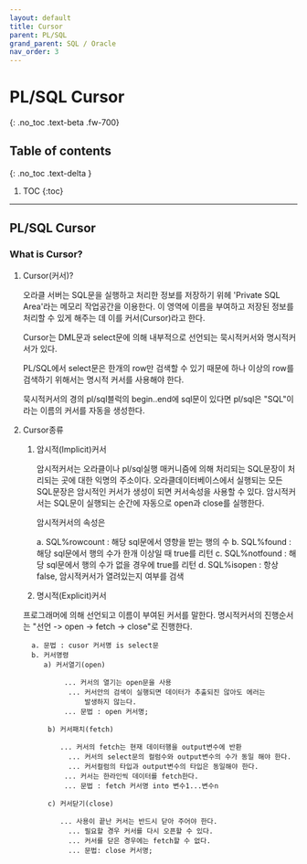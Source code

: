 ```yaml
---
layout: default
title: Cursor
parent: PL/SQL
grand_parent: SQL / Oracle
nav_order: 3
---
```


# PL/SQL Cursor
{: .no_toc .text-beta .fw-700}

## Table of contents
{: .no_toc .text-delta }

1. TOC
{:toc}

---

## PL/SQL Cursor

### What is Cursor?

 1. Cursor(커서)?
   
      오라클 서버는 SQL문을 실행하고 처리한 정보를 저장하기 위헤 'Private 
       SQL Area'라는 메모리 작업공간을 이용한다. 이 영역에 이름을 부여하고
       저장된 정보를 처리할 수 있게 해주는 데 이를 커서(Cursor)라고 한다.
       
       Cursor는 DML문과 select문에 의해 내부적으로 선언되는 묵시적커서와 
       명시적커서가 있다. 
       
       PL/SQL에서 select문은 한개의 row만 검색할 수 있기 때문에 하나 이상의
       row를 검색하기 위해서는 명시적 커서를 사용해야 한다. 
       
       묵시적커서의 경의 pl/sql블럭의 begin..end에 sql문이 있다면 pl/sql은
       "SQL"이라는 이름의 커서를 자동을 생성한다.
   
   2. Cursor종류
      
       1) 암시적(Implicit)커서
       
          암시적커서는 오라클이나 pl/sql실행 매커니즘에 의해 처리되는 SQL문장이
            처리되는 곳에 대한 익명의 주소이다. 오라클데이터베이스에서 실행되는
            모든 SQL문장은 암시적인 커서가 생성이 되면 커서속성을 사용할 수 있다.
            암시적커서는 SQL문이 실행되는 순간에 자동으로 open과 close를 실행한다.
       
           암시적커서의 속성은
            
            a. SQL%rowcount : 해당 sql문에서 영향을 받는 행의 수
            b. SQL%found    : 해당 sql문에서 행의 수가 한개 이상일 때 true를 리턴
            c. SQL%notfound : 해당 sql문에서 행의 수가 없을 경우에 true를 리턴
            d. SQL%isopen   : 항상 false, 암시적커서가 열려있는지 여부를 검색
                        
       2) 명시적(Explicit)커서
  
         프로그래머에 의해 선언되고 이름이 부여된 커서를 말한다.
            명시적커서의 진행순서는 "선언 -> open -> fetch -> close"로 진행한다.
            
            a. 문법 : cusor 커서명 is select문
            b. 커서명령
               a) 커서열기(open)
                
                    ... 커서의 열기는 open문을 사용
                     ... 커서안의 검색이 실행되면 데이터가 추출되진 않아도 에러는 
                         발생하지 않는다.
                    ... 문법 : open 커서명;
                
                b) 커서패치(fetch)
                
                   ... 커서의 fetch는 현재 데이터행을 output변수에 반환 
                     ... 커서의 select문의 컬럼수와 output변수의 수가 동일 해야 한다.
                     ... 커서컬럼의 타입과 output변수의 타입은 동일해야 한다.
                    ... 커서는 한라인씩 데이터를 fetch한다.
                    ... 문법 : fetch 커서명 into 변수1...변수n   
                     
                c) 커서닫기(close)
                
                   ... 사용이 끝난 커서는 반드시 닫아 주어야 한다.
                     ... 필요할 경우 커서를 다시 오픈할 수 있다.
                     ... 커서를 닫은 경우에는 fetch할 수 없다.
                     ... 문법: close 커서명;
   